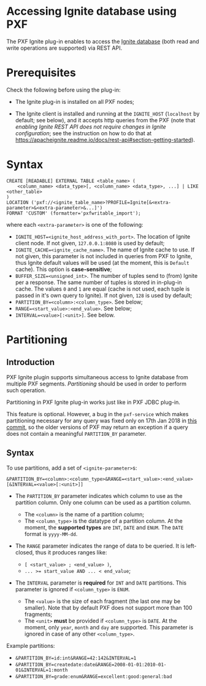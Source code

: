 # Accessing Ignite database using PXF

The PXF Ignite plug-in enables to access the [Ignite database](https://ignite.apache.org/) (both read and write operations are supported) via REST API.


# Prerequisites

Check the following before using the plug-in:

* The Ignite plug-in is installed on all PXF nodes;

* The Ignite client is installed and running at the `IGNITE_HOST` (`localhost` by default; see below), and it accepts http queries from the PXF (note that *enabling Ignite REST API does not require changes in Ignite configuration*; see the instruction on how to do that at https://apacheignite.readme.io/docs/rest-api#section-getting-started).


# Syntax

```
CREATE [READABLE] EXTERNAL TABLE <table_name> (
    <column_name> <data_type>[, <column_name> <data_type>, ...] | LIKE <other_table>
)
LOCATION ('pxf://<ignite_table_name>?PROFILE=Ignite[&<extra-parameter>&<extra-parameter>&...]')
FORMAT 'CUSTOM' (formatter='pxfwritable_import');
```
where each `<extra-parameter>` is one of the following:
* `IGNITE_HOST=<ignite_host_address_with_port>`. The location of Ignite client node. If not given, `127.0.0.1:8080` is used by default;
* `IGNITE_CACHE=<ignite_cache_name>`. The name of Ignite cache to use. If not given, this parameter is not included in queries from PXF to Ignite, thus Ignite default values will be used (at the moment, this is `Default` cache). This option is **case-sensitive**;
* `BUFFER_SIZE=<unsigned_int>`. The number of tuples send to (from) Ignite per a response. The same number of tuples is stored in in-plug-in cache. The values `0` and `1` are equal (cache is not used, each tuple is passed in it's own query to Ignite). If not given, `128` is used by default;
* `PARTITION_BY=<column>:<column_type>`. See below;
* `RANGE=<start_value>:<end_value>`. See below;
* `INTERVAL=<value>[:<unit>]`. See below.


# Partitioning
## Introduction

PXF Ignite plugin supports simultaneous access to Ignite database from multiple PXF segments. *Partitioning* should be used in order to perform such operation.

Partitioning in PXF Ignite plug-in works just like in PXF JDBC plug-in.

This feature is optional. However, a bug in the `pxf-service` which makes partitioning necessary for any query was fixed only on 17th Jan 2018 in [this commit](https://github.com/apache/incubator-hawq/commit/0d620e431026834dd70c9e0d63edf8bb28b38227), so the older versions of PXF may return an exception if a query does not contain a meaningful `PARTITION_BY` parameter.


## Syntax

To use partitions, add a set of `<ignite-parameter>`s:
```
&PARTITION_BY=<column>:<column_type>&RANGE=<start_value>:<end_value>[&INTERVAL=<value>[:<unit>]]
```

* The `PARTITION_BY` parameter indicates which column to use as the partition column. Only one column can be used as a partition column.
    * The `<column>` is the name of a partition column;
    * The `<column_type>` is the datatype of a partition column. At the moment, the **supported types** are `INT`, `DATE` and `ENUM`. The `DATE` format is `yyyy-MM-dd`.

* The `RANGE` parameter indicates the range of data to be queried. It is left-closed, thus it produces ranges like:
    * `[ <start_value> ; <end_value> )`, 
    * `... >= start_value AND ... < end_value`;

* The `INTERVAL` parameter is **required** for `INT` and `DATE` partitions. This parameter is ignored if `<column_type>` is `ENUM`.
    * The `<value>` is the size of each fragment (the last one may be smaller). Note that by default PXF does not support more than 100 fragments;
    * The `<unit>` **must** be provided if `<column_type>` is `DATE`. At the moment, only `year`, `month` and `day` are supported. This parameter is ignored in case of any other `<column_type>`.

Example partitions:
* `&PARTITION_BY=id:int&RANGE=42:142&INTERVAL=1`
* `&PARTITION_BY=createdate:date&RANGE=2008-01-01:2010-01-01&INTERVAL=1:month`
* `&PARTITION_BY=grade:enum&RANGE=excellent:good:general:bad`

